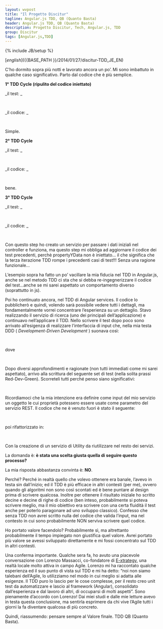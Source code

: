 ```yaml
---
layout: wvpost
title: "Il Progetto Discitur"
tagline: Angular.js TDD, QB (Quanto Basta)
header: Angular.js TDD, QB (Quanto Basta)
description: Progetto Discitur, Tech, Angular.js, TDD
group: Discitur
tags: [Angular.js,TDD]
---
```

{% include JB/setup %}
<!-- Markup JSON-LD generato da Assistente per il markup dei dati strutturati di Google. -->
<script type="application/ld+json">
{
  "@context" : "http://schema.org",
  "@type" : "Article",
  "name" : "Angular.js TDD, QB (Quanto Basta)",
  "author" : {
    "@type" : "Person",
    "name" : "william verdolini"
  },
  "datePublished" : "2014-01-27",
  "articleSection" : [ "Angular.js", "TDD" ],
  "url" : "http://williamverdolini.github.io/2014/01/27/discitur-TDD_JE/"
}
</script>
[_english_]({{BASE_PATH }}/2014/01/27/discitur-TDD_JE_EN)

 
C’ho dormito sopra più notti e lavorato ancora un po’. Mi sono imbattuto in qualche caso significativo. Parto dal codice che è più semplice. 

**1° TDD Cycle (ripulito del codice iniettato)**

_il test: _


<script type="syntaxhighlighter" class="brush: javascript">
<![CDATA[
it("Should the ControllerX controller exists", function () {
    var _ctrl = _$controller('ControllerX', { $scope: _scope }); // <-- _scope = {}
    expect(_ctrl).toBeDefined();
});
]]></script> 


_il codice: _

<script type="syntaxhighlighter" class="brush: javascript">
<![CDATA[
angular.module('App')
    .controller('ControllerX', [
        '$scope',
        function (
            $scope
            ) {
        }
    ]);
]]></script> 


Simple.

**2° TDD Cycle**

_il test: _


<script type="syntaxhighlighter" class="brush: javascript">
<![CDATA[
it("Should ControllerX have propertyY in its $scope", function () {
    var _ctrl = _$controller('ControllerX', { $scope: _scope }); // <-- _scope = {}
    expect(_scope.propertyY).toBeDefined();
});
]]></script> 



_il codice: _


<script type="syntaxhighlighter" class="brush: javascript">
<![CDATA[
angular.module('App')
    .controller('ControllerX', [
        '$scope',
        function (
            $scope
            ) {
            $scope.propertyY = {};
        }
    ]);
]]></script> 



bene.

**3° TDD Cycle**

_il test: _


<script type="syntaxhighlighter" class="brush: javascript">
<![CDATA[
it("Should ControllerX.propertyY be populated with propertyYData in input", function () {
    _ctrl = _$controller('LessonNewsCtrl', { $scope: _scope, propertyYData: {} });

    expect(_scope.propertyY).toEqual({})

});
]]></script> 



_il codice: _


<script type="syntaxhighlighter" class="brush: javascript">
<![CDATA[
angular.module('App')
    .controller('ControllerX', [
        '$scope',
        'propertyYData',
        function (
            $scope,
            propertyYData
            ) {
            $scope = propertyYData;
        }
    ]);
]]></script> 



Con questo step ho creato un servizio per passare i dati iniziali nel controller e funziona,
ma questo step mi obbliga ad aggiornare il codice dei test precedenti, perchè propertyYData non è iniettato...
il che significa che la terza iterazione TDD rompe i precedenti casi di test!!!
Senza una ragione funzionale...

L’esempio sopra  ha fatto un po’ vacillare la mia fiducia nel TDD in Angular.js, 
anche se nel metodo TDD ci sta che si debba re-ingegnerizzare il codice del test…anche 
se mi sarei aspettato un comportamento diverso (soprattutto in js).

Poi ho continuato ancora, nel TDD di Angular services. Il codice lo pubblicherò e quindi, 
volendo sarà possibile vedere tutti i dettagli, ma fondamentalmente vorrei concentrare l’esperienza su un dettaglio. 
Stavo realizzando il servizio di ricerca (uno dei principali dell’applicazione) e continuavo nell’applicare il TDD. 
Nello scrivere il test dopo poco sono arrivato all’esigenza di realizzare l’interfaccia di input che, 
nella mia testa DDD ( _Development-Driven Development_ ) suonava così:




<script type="syntaxhighlighter" class="brush: javascript">
<![CDATA[
.factory('LessonService', [
        …,
        function ($resource, $http, $q) {
            …
            search: function (inputParams) {…}
        }]);
]]></script> 



dove




<script type="syntaxhighlighter" class="brush: javascript">
<![CDATA[
inputParams = {
    discipline: '...',
    school: '...',
    ...
}
]]></script> 


Dopo diversi approfondimenti e ragionate (non tutti immediati come mi sarei aspettato), 
arrivo alla scrittura del seguente set di test (nella solita prassi Red-Dev-Green). 
Scorreteli tutti perché penso siano significativi:

<script type="syntaxhighlighter" class="brush: javascript">
<![CDATA[
      describe('LessonService [signature-parameters]', function () {
          it('Should LessonService.search() accept no strings, throw exception otherwise', function () {
              var invalidParamEx;
              //make the call.
              try {
                  var returnedPromise = _LessonService.search('stringa');
              }
              catch (ex) {
                  invalidParamEx = ex;
              }

              expect(invalidParamEx).toBeDefined();
              expect(invalidParamEx.code).toBeDefined();
              expect(invalidParamEx.code).toEqual(20001);
          })

          it('Should LessonService.search() accept no Array, throw exception otherwise', function () {
              var invalidParamEx;

              //make the call.
              try {
                  var returnedPromise = _LessonService.search([]);
              }
              catch (ex) {
                  invalidParamEx = ex;
              }
              expect(invalidParamEx).toBeDefined();
              expect(invalidParamEx.code).toBeDefined();
              expect(invalidParamEx.code).toEqual(20001);
          })

          it('Should LessonService.search() accept no Function, throw exception otherwise', function () {
              var invalidParamEx;

              //make the call.
              try {
                  var returnedPromise = _LessonService.search(function () { });
              }
              catch (ex) {
                  invalidParamEx = ex;
              }
              expect(invalidParamEx).toBeDefined();
              expect(invalidParamEx.code).toBeDefined();
              expect(invalidParamEx.code).toEqual(20001);
          })

          it('Should LessonService.search() accept Object instance', function () {
              var invalidParamEx;

              //make the call.
              try {
                  var returnedPromise = _LessonService.search({ });
              }
              catch (ex) {
                  invalidParamEx = ex;
              }
              expect(invalidParamEx).not.toBeDefined();
          })

          it('Should LessonService.search() not accept Object with uncorrect parameters, and throws exception', function () {
              var invalidParamEx;
              var inputParams = {
                  color : 'blue'
              }

              var invalidParamEx;

              //make the call.
              try {
                  var returnedPromise = _LessonService.search(inputParams);
              }
              catch (ex) {
                  invalidParamEx = ex;
              }
              expect(invalidParamEx).toBeDefined();
              expect(invalidParamEx.code).toBeDefined();
              expect(invalidParamEx.code).toEqual(20002);
          })


      })
]]></script> 

Ricordiamoci che la mia intenzione era definire come input del mio servizio un oggetto le cui proprietà potessero essere  usate come parametro del servizio REST.
Il codice che ne è venuto fuori è stato il seguente:


<script type="syntaxhighlighter" class="brush: javascript">
<![CDATA[
.factory('LessonService', [
        …,
        function ($resource, $http, $q) {
            …
            search: function (inputParams) {    
                var validInput = { discipline: 1, school: 2 }

                // accept or no params or Object (for searching parameters)
                if (!angular.isUndefined(inputParams) && !(inputParams.constructor === Object))
                    throw { code: 20001, message: 'invalid Input Type for LessonService.search :' + inputParams }
                if (angular.isDefined(inputParams)) {
                    for (key in inputParams) {
                        if (!validInput.hasOwnProperty(key))
                            throw { code: 20002, message: 'invalid Input Parameter for LessonService.search :' + inputParams }
                    }
                }
                …

        }]);
]]></script> 


poi rifattorizzato in:


<script type="syntaxhighlighter" class="brush: javascript">
<![CDATA[
.factory('LessonService', [
        DiscUtil,
        …,
        function ($resource, $http, $q, DiscUtil) {
            …
            search: function (inputParams) {                  
                  DiscUtil.checkInputObj(
                      'LessonService.search',       // function name for logging purposes
                      { discipline: 1, school: 2 }, // hashmap to check inputParameters
                      inputParams                   // actual input params
                      );
                  …

        }]);
]]></script> 


Con la creazione di un servizio di Utility da riutilizzare nel resto dei servizi. 


La domanda è: **è stata una scelta giusta quella di seguire questo processo?**


La mia risposta abbastanza convinta è: **NO**.


Perché? Perché in realtà quello che volevo ottenere era banale, l’avevo in testa sin dall’inizio; 
ed il TDD è più efficace in altri contesti (per me), ovvero quando gli algoritmi non sono così 
scontati ed è bene puntare al design prima di scrivere qualcosa. 
Inoltre per ottenere il risultato iniziale ho scritto decine e decine di righe di codice 
(ben inteso, probabilmente si poteva scrivere meglio, ma il mio obiettivo era scrivere con una certa 
fluidità il test anche per poterlo paragonare ad uno sviluppo classico). 
Confesso che senza TDD non avrei scritto nulla del codice che valida l’input, 
ma nel contesto in cui sono probabilmente NON serviva scrivere quel codice. 

Ho portato valore facendolo? Probabilmente sì, ma altrettanto probabilmente il tempo impiegato 
non giustifica quel valore. 
Avrei portato più valore se avessi sviluppato direttamente e mi fossi concentrato sul TDD in altri contesti.

Una conferma importante. 
Qualche sera fa, ho avuto una piacevole conversazione con Lorenzo Massacci, co-fondatore di <a href="http://www.e-xtrategy.net/" target="_blank">E-xtrategy</a>, 
una realtà locale molto attiva in campo Agile. Lorenzo mi ha raccontato qualche esperienza ed 
il suo punto di vista sul TDD e mi ha detto: “noi non siamo talebani dell’Agile, 
lo utilizziamo nel modo in cui meglio si adatta alle esigenze. 
Il TDD puro lo lascio per le cose complesse, per il resto creo unit test da automatizzare 
e lascio al framework (Angular), consolidato dall’esperienza e dal lavoro di altri, di occuparsi di molti aspetti”. 
Sono pienamente d’accordo con Lorenzo! 
Dai miei studi e dalle mie letture avevo in testa questa conclusione, 
ma sentirla esprimere da chi vive l’Agile tutti i giorni la fa diventare qualcosa di più concreto.

Quindi, riassumendo: pensare sempre al Valore finale. TDD QB (Quanto Basta).
